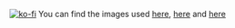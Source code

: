 [![ko-fi](https://ko-fi.com/img/githubbutton_sm.svg)](https://ko-fi.com/W7W0BRJMB)
You can find the images used [here](https://www.flaticon.com/free-icon/diskette_489707?term=floppy+disk&page=1&position=18&origin=search&related_id=489707), [here](https://www.flaticon.com/free-icon/reset_12194559?term=restore&page=1&position=45&origin=search&related_id=12194559) and [here](https://www.flaticon.com/free-icon/settings_561772?term=settings&page=1&position=50&origin=search&related_id=561772)

